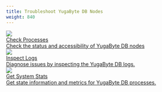 ```yaml
---
title: Troubleshoot YugaByte DB Nodes
weight: 840
---
```


<div>

  <a class="section-link icon-offset" href="/troubleshoot/nodes/check-processes">
    <div class="icon">
      <img src="/images/section_icons/troubleshoot/troubleshoot.png" aria-hidden="true" />
    </div>
    <div class="text">
      Check Processes
      <div class="caption">Check the status and accessibility of YugaByte DB nodes</div>
    </div>
  </a>

  <a class="section-link icon-offset" href="/troubleshoot/nodes/check-logs">
    <div class="icon">
      <img src="/images/section_icons/troubleshoot/troubleshoot.png" aria-hidden="true" />
    </div>
    <div class="text">
      Inspect Logs
      <div class="caption">Diagnose issues by inspecting the YugaByte DB logs.</div>
    </div>
  </a>


  <a class="section-link icon-offset" href="/troubleshoot/nodes/check-stats">
    <div class="icon">
      <img src="/images/section_icons/troubleshoot/troubleshoot.png" aria-hidden="true" />
    </div>
    <div class="text">
      Get System Stats
      <div class="caption">Get state information and metrics for YugaByte DB processes.</div>
    </div>
  </a>

</div>

